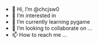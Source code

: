 - 👋 Hi, I’m @chcjsw0
- 👀 I’m interested in 
- 🌱 I’m currently learning pygame
- 💞️ I’m looking to collaborate on ...
- 📫 How to reach me ...

<!---
chcjsw0/chcjsw0 is a ✨ special ✨ repository because its `README.md` (this file) appears on your GitHub profile.
You can click the Preview link to take a look at your changes.
--->
